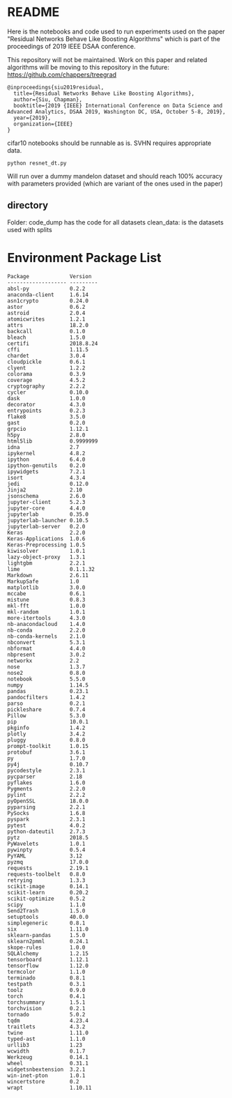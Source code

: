 README
======

Here is the notebooks and code used to run experiments used on the paper "Residual Networks Behave Like Boosting Algorithms" which is part of the proceedings of 2019 IEEE DSAA conference. 

This repository will not be maintained. Work on this paper and related algorithms will be moving to this repository in the future: https://github.com/chappers/treegrad

```
@inproceedings{siu2019residual,
  title={Residual Networks Behave Like Boosting Algorithms},
  author={Siu, Chapman},
  booktitle={2019 {IEEE} International Conference on Data Science and Advanced Analytics, DSAA 2019, Washington DC, USA, October 5-8, 2019},
  year={2019},
  organization={IEEE}
}
```

cifar10 notebooks should be runnable as is. SVHN requires appropriate data. 

```
python resnet_dt.py
```

Will run over a dummy mandelon dataset and should reach 100% accuracy with parameters provided (which are variant of the ones used in the paper)

directory
---------

Folder: code_dump has the code for all datasets 
clean_data: is the datasets used with splits


Environment Package List
========================

```
Package             Version
------------------- ---------
absl-py             0.2.2
anaconda-client     1.6.14
asn1crypto          0.24.0
astor               0.6.2
astroid             2.0.4
atomicwrites        1.2.1
attrs               18.2.0
backcall            0.1.0
bleach              1.5.0
certifi             2018.8.24
cffi                1.11.5
chardet             3.0.4
cloudpickle         0.6.1
clyent              1.2.2
colorama            0.3.9
coverage            4.5.2
cryptography        2.2.2
cycler              0.10.0
dask                1.0.0
decorator           4.3.0
entrypoints         0.2.3
flake8              3.5.0
gast                0.2.0
grpcio              1.12.1
h5py                2.8.0
html5lib            0.9999999
idna                2.7
ipykernel           4.8.2
ipython             6.4.0
ipython-genutils    0.2.0
ipywidgets          7.2.1
isort               4.3.4
jedi                0.12.0
Jinja2              2.10
jsonschema          2.6.0
jupyter-client      5.2.3
jupyter-core        4.4.0
jupyterlab          0.35.0
jupyterlab-launcher 0.10.5
jupyterlab-server   0.2.0
Keras               2.2.0
Keras-Applications  1.0.6
Keras-Preprocessing 1.0.5
kiwisolver          1.0.1
lazy-object-proxy   1.3.1
lightgbm            2.2.1
lime                0.1.1.32
Markdown            2.6.11
MarkupSafe          1.0
matplotlib          3.0.0
mccabe              0.6.1
mistune             0.8.3
mkl-fft             1.0.0
mkl-random          1.0.1
more-itertools      4.3.0
nb-anacondacloud    1.4.0
nb-conda            2.2.0
nb-conda-kernels    2.1.0
nbconvert           5.3.1
nbformat            4.4.0
nbpresent           3.0.2
networkx            2.2
nose                1.3.7
nose2               0.8.0
notebook            5.5.0
numpy               1.14.5
pandas              0.23.1
pandocfilters       1.4.2
parso               0.2.1
pickleshare         0.7.4
Pillow              5.3.0
pip                 10.0.1
pkginfo             1.4.2
plotly              3.4.2
pluggy              0.8.0
prompt-toolkit      1.0.15
protobuf            3.6.1
py                  1.7.0
py4j                0.10.7
pycodestyle         2.3.1
pycparser           2.18
pyflakes            1.6.0
Pygments            2.2.0
pylint              2.2.2
pyOpenSSL           18.0.0
pyparsing           2.2.1
PySocks             1.6.8
pyspark             2.3.1
pytest              4.0.2
python-dateutil     2.7.3
pytz                2018.5
PyWavelets          1.0.1
pywinpty            0.5.4
PyYAML              3.12
pyzmq               17.0.0
requests            2.19.1
requests-toolbelt   0.8.0
retrying            1.3.3
scikit-image        0.14.1
scikit-learn        0.20.2
scikit-optimize     0.5.2
scipy               1.1.0
Send2Trash          1.5.0
setuptools          40.0.0
simplegeneric       0.8.1
six                 1.11.0
sklearn-pandas      1.5.0
sklearn2pmml        0.24.1
skope-rules         1.0.0
SQLAlchemy          1.2.15
tensorboard         1.12.1
tensorflow          1.12.0
termcolor           1.1.0
terminado           0.8.1
testpath            0.3.1
toolz               0.9.0
torch               0.4.1
torchsummary        1.5.1
torchvision         0.2.1
tornado             5.0.2
tqdm                4.23.4
traitlets           4.3.2
twine               1.11.0
typed-ast           1.1.0
urllib3             1.23
wcwidth             0.1.7
Werkzeug            0.14.1
wheel               0.31.1
widgetsnbextension  3.2.1
win-inet-pton       1.0.1
wincertstore        0.2
wrapt               1.10.11
```



